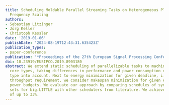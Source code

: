 ```yaml
---
title: Scheduling Moldable Parallel Streaming Tasks on Heterogeneous Platforms with
  Frequency Scaling
authors:
- Sebastian Litzinger
- Jörg Keller
- Christoph Kessler
date: '2019-01-06'
publishDate: '2024-08-19T12:43:31.635423Z'
publication_types:
- paper-conference
publication: '*Proceedings of the 27th European Signal Processing Conference (EUSIPCO)*'
doi: 10.23919/EUSIPCO.2019.8903180
abstract: We extend static scheduling of parallelizable tasks to machines with multiple
  core types, taking differences in performance and power consumption due to task
  type into account. Next to energy minimization for given deadline, i.e. for given
  throughput requirement, we consider makespan minimization for given energy or average
  power budgets. We evaluate our approach by comparing schedules of synthetic task
  sets for big.LITTLE with other schedulers from literature. We achieve an improvement
  of up to 33%.
---
```

